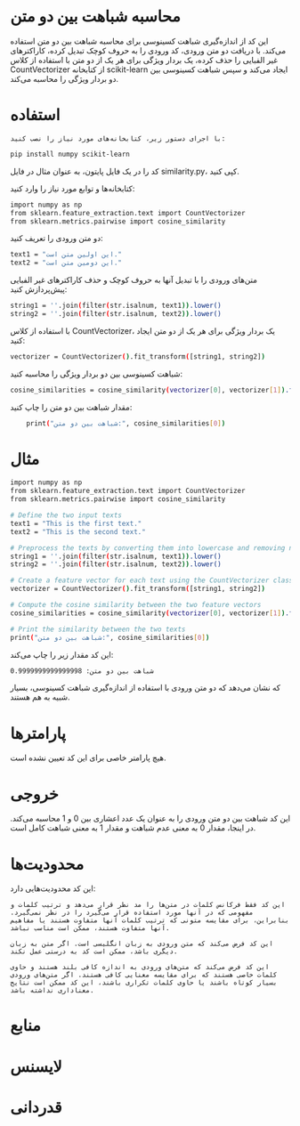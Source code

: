 # محاسبه شباهت بین دو متن

این کد از اندازه‌گیری شباهت کسینوسی برای محاسبه شباهت بین دو متن استفاده می‌کند. با دریافت دو متن ورودی، کد ورودی را به حروف کوچک تبدیل کرده، کاراکترهای غیر الفبایی را حذف کرده، یک بردار ویژگی برای هر یک از دو متن با استفاده از کلاس CountVectorizer از کتابخانه scikit-learn ایجاد می‌کند و سپس شباهت کسینوسی بین دو بردار ویژگی را محاسبه می‌کند.

# استفاده

    با اجرای دستور زیر، کتابخانه‌های مورد نیاز را نصب کنید:

```bash
pip install numpy scikit-learn
```

کد را در یک فایل پایتون، به عنوان مثال در فایل similarity.py، کپی کنید.

کتابخانه‌ها و توابع مورد نیاز را وارد کنید:

```bash
import numpy as np
from sklearn.feature_extraction.text import CountVectorizer
from sklearn.metrics.pairwise import cosine_similarity
```

دو متن ورودی را تعریف کنید:

```bash
text1 = "این اولین متن است."
text2 = "این دومین متن است."
```

متن‌های ورودی را با تبدیل آنها به حروف کوچک و حذف کاراکترهای غیر الفبایی پیش‌پردازش کنید:

```bash
string1 = ''.join(filter(str.isalnum, text1)).lower()
string2 = ''.join(filter(str.isalnum, text2)).lower()
```

با استفاده از کلاس CountVectorizer، یک بردار ویژگی برای هر یک از دو متن ایجاد کنید:

```bash
vectorizer = CountVectorizer().fit_transform([string1, string2])
```

شباهت کسینوسی بین دو بردار ویژگی را محاسبه کنید:

```bash
cosine_similarities = cosine_similarity(vectorizer[0], vectorizer[1]).flatten()
```

مقدار شباهت بین دو متن را چاپ کنید:

```bash
    print("شباهت بین دو متن:", cosine_similarities[0])
```

# مثال

```bash
import numpy as np
from sklearn.feature_extraction.text import CountVectorizer
from sklearn.metrics.pairwise import cosine_similarity

# Define the two input texts
text1 = "This is the first text."
text2 = "This is the second text."

# Preprocess the texts by converting them into lowercase and removing non-alphanumeric characters
string1 = ''.join(filter(str.isalnum, text1)).lower()
string2 = ''.join(filter(str.isalnum, text2)).lower()

# Create a feature vector for each text using the CountVectorizer class
vectorizer = CountVectorizer().fit_transform([string1, string2])

# Compute the cosine similarity between the two feature vectors
cosine_similarities = cosine_similarity(vectorizer[0], vectorizer[1]).flatten()

# Print the similarity between the two texts
print("شباهت بین دو متن:", cosine_similarities[0])
```

این کد مقدار زیر را چاپ می‌کند:

```bash
شباهت بین دو متن: 0.9999999999999998
```

که نشان می‌دهد که دو متن ورودی با استفاده از اندازه‌گیری شباهت کسینوسی، بسیار شبیه به هم هستند.

# پارامترها

هیچ پارامتر خاصی برای این کد تعیین نشده است.

# خروجی

این کد شباهت بین دو متن ورودی را به عنوان یک عدد اعشاری بین 0 و 1 محاسبه می‌کند. در اینجا، مقدار 0 به معنی عدم شباهت و مقدار 1 به معنی شباهت کامل است.

# محدودیت‌ها

این کد محدودیت‌هایی دارد:

    این کد فقط فرکانس کلمات در متن‌ها را مد نظر قرار می‌دهد و ترتیب کلمات و مفهومی که در آنها مورد استفاده قرار می‌گیرد را در نظر نمی‌گیرد. بنابراین، برای مقایسه متونی که ترتیب کلمات آنها متفاوت هستند یا مفاهیم آنها متفاوت هستند، ممکن است مناسب نباشد.

    این کد فرض می‌کند که متن ورودی به زبان انگلیسی است. اگر متن به زبان دیگری باشد، ممکن است کد به درستی عمل نکند.

    این کد فرض می‌کند که متن‌های ورودی به اندازه کافی بلند هستند و حاوی کلمات خاصی هستند که برای مقایسه معنایی کافی هستند. اگر متن‌های ورودی بسیار کوتاه باشند یا حاوی کلمات تکراری باشند، این کد ممکن است نتایج معناداری نداشته باشد.

# منابع

# لایسنس

# قدردانی